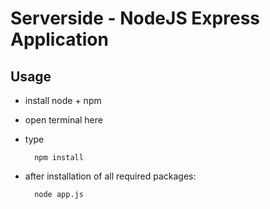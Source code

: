 # Serverside - NodeJS Express Application

## Usage

* install node + npm
* open terminal here
* type 

		npm install

* after installation of all required packages: 

		node app.js